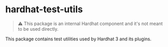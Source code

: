 # hardhat-test-utils

> ⚠️ This package is an internal Hardhat component and it's not meant to be used directly.

This package contains test utilities used by Hardhat 3 and its plugins.
